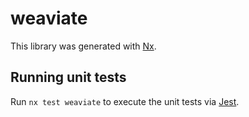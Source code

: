 # weaviate

This library was generated with [Nx](https://nx.dev).

## Running unit tests

Run `nx test weaviate` to execute the unit tests via [Jest](https://jestjs.io).
